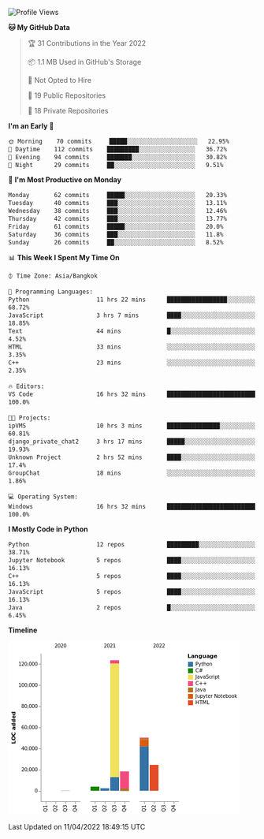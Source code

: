 <!--START_SECTION:waka-->
![Profile Views](http://img.shields.io/badge/Profile%20Views-3-blue)

**🐱 My GitHub Data** 

> 🏆 31 Contributions in the Year 2022
 > 
> 📦 1.1 MB Used in GitHub's Storage 
 > 
> 🚫 Not Opted to Hire
 > 
> 📜 19 Public Repositories 
 > 
> 🔑 18 Private Repositories  
 > 
**I'm an Early 🐤** 

```text
🌞 Morning    70 commits     █████░░░░░░░░░░░░░░░░░░░░   22.95% 
🌆 Daytime    112 commits    █████████░░░░░░░░░░░░░░░░   36.72% 
🌃 Evening    94 commits     ███████░░░░░░░░░░░░░░░░░░   30.82% 
🌙 Night      29 commits     ██░░░░░░░░░░░░░░░░░░░░░░░   9.51%

```
📅 **I'm Most Productive on Monday** 

```text
Monday       62 commits     █████░░░░░░░░░░░░░░░░░░░░   20.33% 
Tuesday      40 commits     ███░░░░░░░░░░░░░░░░░░░░░░   13.11% 
Wednesday    38 commits     ███░░░░░░░░░░░░░░░░░░░░░░   12.46% 
Thursday     42 commits     ███░░░░░░░░░░░░░░░░░░░░░░   13.77% 
Friday       61 commits     █████░░░░░░░░░░░░░░░░░░░░   20.0% 
Saturday     36 commits     ███░░░░░░░░░░░░░░░░░░░░░░   11.8% 
Sunday       26 commits     ██░░░░░░░░░░░░░░░░░░░░░░░   8.52%

```


📊 **This Week I Spent My Time On** 

```text
⌚︎ Time Zone: Asia/Bangkok

💬 Programming Languages: 
Python                   11 hrs 22 mins      █████████████████░░░░░░░░   68.72% 
JavaScript               3 hrs 7 mins        ████░░░░░░░░░░░░░░░░░░░░░   18.85% 
Text                     44 mins             █░░░░░░░░░░░░░░░░░░░░░░░░   4.52% 
HTML                     33 mins             ░░░░░░░░░░░░░░░░░░░░░░░░░   3.35% 
C++                      23 mins             ░░░░░░░░░░░░░░░░░░░░░░░░░   2.35%

🔥 Editors: 
VS Code                  16 hrs 32 mins      █████████████████████████   100.0%

🐱‍💻 Projects: 
ipVMS                    10 hrs 3 mins       ███████████████░░░░░░░░░░   60.81% 
django_private_chat2     3 hrs 17 mins       █████░░░░░░░░░░░░░░░░░░░░   19.93% 
Unknown Project          2 hrs 52 mins       ████░░░░░░░░░░░░░░░░░░░░░   17.4% 
GroupChat                18 mins             ░░░░░░░░░░░░░░░░░░░░░░░░░   1.86%

💻 Operating System: 
Windows                  16 hrs 32 mins      █████████████████████████   100.0%

```

**I Mostly Code in Python** 

```text
Python                   12 repos            █████████░░░░░░░░░░░░░░░░   38.71% 
Jupyter Notebook         5 repos             ████░░░░░░░░░░░░░░░░░░░░░   16.13% 
C++                      5 repos             ████░░░░░░░░░░░░░░░░░░░░░   16.13% 
JavaScript               5 repos             ████░░░░░░░░░░░░░░░░░░░░░   16.13% 
Java                     2 repos             █░░░░░░░░░░░░░░░░░░░░░░░░   6.45%

```


**Timeline**

![Chart not found](https://raw.githubusercontent.com/pntt3011/pntt3011/main/charts/bar_graph.png) 


 Last Updated on 11/04/2022 18:49:15 UTC
<!--END_SECTION:waka-->
